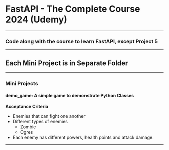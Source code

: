 # FastAPI - The Complete Course 2024 (Udemy)

---

### Code along with the course to learn FastAPI, except Project 5

---

## Each Mini Project is in Separate Folder

---

### Mini Projects

#### **demo_game**: A simple game to demonstrate Python Classes

**Acceptance Criteria**

- Enemies that can fight one another
- Different types of enemies
  - Zombie
  - Ogres
- Each enemy has different powers, health points and attack damage.

---
